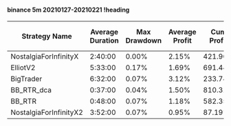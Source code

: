 #### binance 5m 20210127-20210221 !heading
| Strategy Name          | Average Duration | Max Drawdown | Average Profit | Cum Profit | Tot Profit USDT | Trade Count | Win Rate |
| ---------------------- | ---------------- | ------------ | -------------- | ---------- | --------------- | ----------- | -------- |
| NostalgiaForInfinityX  | 2:40:00          | 0.00%        | 2.15%          | 421.90%    | 128.69          | 196         | 97.96%   |
| ElliotV2               | 5:33:00          | 0.17%        | 1.69%          | 691.44%    | 282.93          | 408         | 87.50%   |
| BigTrader              | 6:32:00          | 0.07%        | 3.12%          | 233.74%    | 58.96           | 75          | 98.67%   |
| BB_RTR_dca             | 0:37:00          | 0.04%        | 1.50%          | 810.31%    | 68.05           | 541         | 65.25%   |
| BB_RTR                 | 0:48:00          | 0.07%        | 1.18%          | 582.35%    | 213.07          | 493         | 63.89%   |
| NostalgiaForInfinityX2 | 3:52:00          | 0.07%        | 0.95%          | 87.19%     | 17.76           | 92          | 81.52%   |